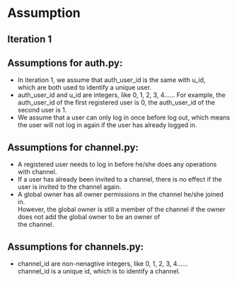 # Assumption

## Iteration 1

## Assumptions for auth.py:
* In iteration 1, we assume that auth_user_id is the same with u_id,  
which are both used to identify a unique user.
* auth_user_id and u_id are integers, like 0, 1, 2, 3, 4......
  For example, the auth_user_id of the first registered user is 0, the auth_user_id of the second user is 1.
* We assume that a user can only log in once before log out, which means the user will not log in again if the user has 
already logged in.
  
## Assumptions for channel.py:
* A registered user needs to log in before he/she does any operations with channel.
* If a user has already been invited to a channel, there is no effect if the user is invited to the channel again.
* A global owner has all owner permissions in the channel he/she joined in.  
  However, the global owner is still a member of the channel if the owner does not add the global owner to be an owner of  
  the channel.  

## Assumptions for channels.py:
* channel_id are non-nenagtive integers, like 0, 1, 2, 3, 4......  
  channel_id is a unique id, which is to identify a channel.
  